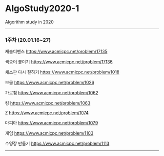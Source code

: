 # AlgoStudy2020-1

Algorithm study in 2020

---

### 1주차 (20.01.16~27)

캐슬디펜스 https://www.acmicpc.net/problem/17135

색종이 붙이기 https://www.acmicpc.net/problem/17136

체스판 다시 칠하기 https://www.acmicpc.net/problem/1018

보물 https://www.acmicpc.net/problem/1026

가르침 https://www.acmicpc.net/problem/1062

킹 https://www.acmicpc.net/problem/1063

Z https://www.acmicpc.net/problem/1074

마피아 https://www.acmicpc.net/problem/1079

게임 https://www.acmicpc.net/problem/1103

수영장 만들기 https://www.acmicpc.net/problem/1113

---
